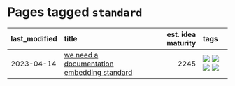 # Pages tagged `standard`

|last_modified|title|est. idea maturity|tags
|:---|:---|---:|:---|
|2023-04-14|[we need a documentation embedding standard](../doc-embed-standard.md)|2245|[![](https://img.shields.io/badge/tag-accessibility-d548d8)](../tags/accessibility.md) [![](https://img.shields.io/badge/tag-documentation-a777bf)](../tags/documentation.md) [![](https://img.shields.io/badge/tag-standard-f59257)](../tags/standard.md) [![](https://img.shields.io/badge/tag-tooling-35d420)](../tags/tooling.md)|